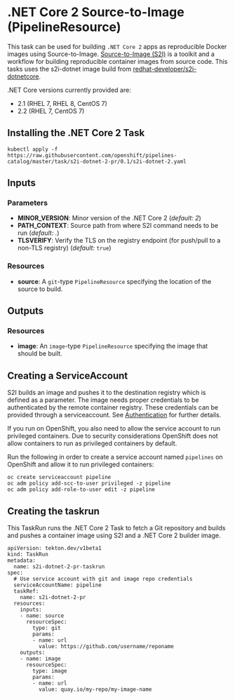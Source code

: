 # .NET Core 2 Source-to-Image (PipelineResource)

This task can be used for building `.NET Core 2` apps as reproducible Docker
images using Source-to-Image. [Source-to-Image (S2I)](https://github.com/openshift/source-to-image)
is a toolkit and a workflow for building reproducible container images
from source code. This tasks uses the s2i-dotnet image build from [redhat-developer/s2i-dotnetcore](https://github.com/redhat-developer/s2i-dotnetcore).

.NET Core versions currently provided are:

- 2.1 (RHEL 7, RHEL 8, CentOS 7)
- 2.2 (RHEL 7, CentOS 7)

## Installing the .NET Core 2 Task

```
kubectl apply -f https://raw.githubusercontent.com/openshift/pipelines-catalog/master/task/s2i-dotnet-2-pr/0.1/s2i-dotnet-2.yaml
```

## Inputs

### Parameters

* **MINOR_VERSION**: Minor version of the .NET Core 2
  (_default: 2_)
* **PATH_CONTEXT**: Source path from where S2I command needs to be run
  (_default: ._)
* **TLSVERIFY**: Verify the TLS on the registry endpoint (for push/pull to a
  non-TLS registry) (_default:_ `true`)


### Resources

* **source**: A `git`-type `PipelineResource` specifying the location of the
  source to build.

## Outputs

### Resources

* **image**: An `image`-type `PipelineResource` specifying the image that should
  be built.

## Creating a ServiceAccount

S2I builds an image and pushes it to the destination registry which is
defined as a parameter. The image needs proper credentials to be
authenticated by the remote container registry. These credentials can
be provided through a serviceaccount. See [Authentication](https://github.com/tektoncd/pipeline/blob/master/docs/auth.md#basic-authentication-docker)
for further details.

If you run on OpenShift, you also need to allow the service
account to run privileged containers. Due to security considerations
OpenShift does not allow containers to run as privileged containers
by default.

Run the following in order to create a service account named
`pipelines` on OpenShift and allow it to run privileged containers:

```
oc create serviceaccount pipeline
oc adm policy add-scc-to-user privileged -z pipeline
oc adm policy add-role-to-user edit -z pipeline
```

## Creating the taskrun

This TaskRun runs the .NET Core 2 Task to fetch a Git repository and builds and
pushes a container image using S2I and a .NET Core 2 builder image.

```
apiVersion: tekton.dev/v1beta1
kind: TaskRun
metadata:
  name: s2i-dotnet-2-pr-taskrun
spec:
  # Use service account with git and image repo credentials
  serviceAccountName: pipeline
  taskRef:
    name: s2i-dotnet-2-pr
  resources:
    inputs:
    - name: source
      resourceSpec:
        type: git
        params:
        - name: url
          value: https://github.com/username/reponame
    outputs:
    - name: image
      resourceSpec:
        type: image
        params:
        - name: url
          value: quay.io/my-repo/my-image-name
```
